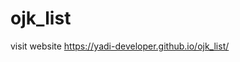 # ojk_list

visit website <a href="https://yadi-developer.github.io/ojk_list/" target="_blank">https://yadi-developer.github.io/ojk_list/</a>
